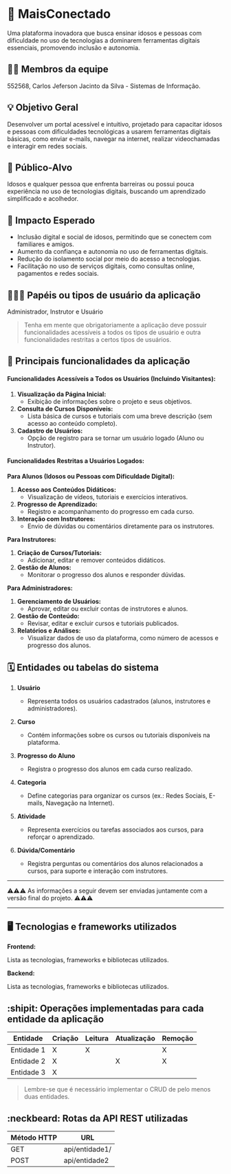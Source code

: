 # :checkered_flag: MaisConectado

Uma plataforma inovadora que busca ensinar idosos e pessoas com dificuldade no uso de tecnologias a dominarem ferramentas digitais essenciais, promovendo inclusão e autonomia.

## :technologist: Membros da equipe

552568, Carlos Jeferson Jacinto da Silva - Sistemas de Informação.

## :bulb: Objetivo Geral
Desenvolver um portal acessível e intuitivo, projetado para capacitar idosos e pessoas com dificuldades tecnológicas a usarem ferramentas digitais básicas, como enviar e-mails, navegar na internet, realizar videochamadas e interagir em redes sociais.

## :eyes: Público-Alvo
Idosos e qualquer pessoa que enfrenta barreiras ou possui pouca experiência no uso de tecnologias digitais, buscando um aprendizado simplificado e acolhedor.

## :star2: Impacto Esperado  
- Inclusão digital e social de idosos, permitindo que se conectem com familiares e amigos.  
- Aumento da confiança e autonomia no uso de ferramentas digitais.  
- Redução do isolamento social por meio do acesso a tecnologias.  
- Facilitação no uso de serviços digitais, como consultas online, pagamentos e redes sociais.  

## :people_holding_hands: Papéis ou tipos de usuário da aplicação
Administrador, Instrutor e Usuário

> Tenha em mente que obrigatoriamente a aplicação deve possuir funcionalidades acessíveis a todos os tipos de usuário e outra funcionalidades restritas a certos tipos de usuários.

## :triangular_flag_on_post:	 Principais funcionalidades da aplicação

#### Funcionalidades Acessíveis a Todos os Usuários (Incluindo Visitantes):
1. **Visualização da Página Inicial:**  
   - Exibição de informações sobre o projeto e seus objetivos.  
2. **Consulta de Cursos Disponíveis:**  
   - Lista básica de cursos e tutoriais com uma breve descrição (sem acesso ao conteúdo completo).  
3. **Cadastro de Usuários:**  
   - Opção de registro para se tornar um usuário logado (Aluno ou Instrutor).  

#### Funcionalidades Restritas a Usuários Logados:  

**Para Alunos (Idosos ou Pessoas com Dificuldade Digital):**  
1. **Acesso aos Conteúdos Didáticos:**  
   - Visualização de vídeos, tutoriais e exercícios interativos.  
2. **Progresso de Aprendizado:**  
   - Registro e acompanhamento do progresso em cada curso.  
3. **Interação com Instrutores:**  
   - Envio de dúvidas ou comentários diretamente para os instrutores.  

**Para Instrutores:**  
1. **Criação de Cursos/Tutoriais:**  
   - Adicionar, editar e remover conteúdos didáticos.  
2. **Gestão de Alunos:**  
   - Monitorar o progresso dos alunos e responder dúvidas.  

**Para Administradores:**  
1. **Gerenciamento de Usuários:**  
   - Aprovar, editar ou excluir contas de instrutores e alunos.  
2. **Gestão de Conteúdo:**  
   - Revisar, editar e excluir cursos e tutoriais publicados.  
3. **Relatórios e Análises:**  
   - Visualizar dados de uso da plataforma, como número de acessos e progresso dos alunos.  

## :spiral_calendar: Entidades ou tabelas do sistema

1. **Usuário**  
   - Representa todos os usuários cadastrados (alunos, instrutores e administradores).  

2. **Curso**  
   - Contém informações sobre os cursos ou tutoriais disponíveis na plataforma.  

3. **Progresso do Aluno**  
   - Registra o progresso dos alunos em cada curso realizado.  

4. **Categoria**  
   - Define categorias para organizar os cursos (ex.: Redes Sociais, E-mails, Navegação na Internet).  

5. **Atividade**  
   - Representa exercícios ou tarefas associados aos cursos, para reforçar o aprendizado.  

6. **Dúvida/Comentário**  
   - Registra perguntas ou comentários dos alunos relacionados a cursos, para suporte e interação com instrutores.  
----

:warning::warning::warning: As informações a seguir devem ser enviadas juntamente com a versão final do projeto. :warning::warning::warning:


----

## :desktop_computer: Tecnologias e frameworks utilizados

**Frontend:**

Lista as tecnologias, frameworks e bibliotecas utilizados.

**Backend:**

Lista as tecnologias, frameworks e bibliotecas utilizados.


## :shipit: Operações implementadas para cada entidade da aplicação


| Entidade| Criação | Leitura | Atualização | Remoção |
| --- | --- | --- | --- | --- |
| Entidade 1 | X |  X  |  | X |
| Entidade 2 | X |    |  X | X |
| Entidade 3 | X |    |  |  |

> Lembre-se que é necessário implementar o CRUD de pelo menos duas entidades.

## :neckbeard: Rotas da API REST utilizadas

| Método HTTP | URL |
| --- | --- |
| GET | api/entidade1/|
| POST | api/entidade2 |
